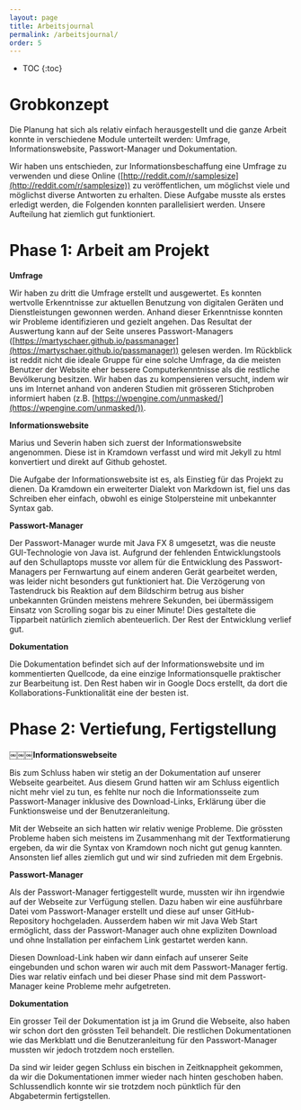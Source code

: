 ```yaml
---
layout: page
title: Arbeitsjournal
permalink: /arbeitsjournal/
order: 5
---
```

* TOC
{:toc}

# Grobkonzept

Die Planung hat sich als relativ einfach herausgestellt und die ganze Arbeit konnte in verschiedene Module unterteilt werden: Umfrage, Informationswebsite, Passwort-Manager und Dokumentation.

Wir haben uns entschieden, zur Informationsbeschaffung eine Umfrage zu verwenden und diese Online ([http://reddit.com/r/samplesize](http://reddit.com/r/samplesize)) zu veröffentlichen, um möglichst viele und möglichst diverse Antworten zu erhalten. Diese Aufgabe musste als erstes erledigt werden, die Folgenden konnten parallelisiert werden. Unsere Aufteilung hat ziemlich gut funktioniert.

# Phase 1: Arbeit am Projekt

**Umfrage**

Wir haben zu dritt die Umfrage erstellt und ausgewertet. Es konnten wertvolle Erkenntnisse zur aktuellen Benutzung von digitalen Geräten und Dienstleistungen gewonnen werden. Anhand dieser Erkenntnisse konnten wir Probleme identifizieren und gezielt angehen. Das Resultat der Auswertung kann auf der Seite unseres Passwort-Managers ([https://martyschaer.github.io/passmanager](https://martyschaer.github.io/passmanager)) gelesen werden. Im Rückblick ist reddit nicht die ideale Gruppe für eine solche Umfrage, da die meisten Benutzer der Website eher bessere Computerkenntnisse als die restliche Bevölkerung besitzen. Wir haben das zu kompensieren versucht, indem wir uns im Internet anhand von anderen Studien mit grösseren Stichproben informiert haben (z.B. [https://wpengine.com/unmasked/](https://wpengine.com/unmasked/)).

**Informationswebsite**

Marius und Severin haben sich zuerst der Informationswebsite angenommen. Diese ist in Kramdown verfasst und wird mit Jekyll zu html konvertiert und direkt auf Github gehostet.

Die Aufgabe der Informationswebsite ist es, als Einstieg für das Projekt zu dienen. Da Kramdown ein erweiterter Dialekt von Markdown ist, fiel uns das Schreiben eher einfach, obwohl es einige Stolpersteine mit unbekannter Syntax gab.

**Passwort-Manager**

Der Passwort-Manager wurde mit Java FX 8 umgesetzt, was die neuste GUI-Technologie von Java ist. Aufgrund der fehlenden Entwicklungstools auf den Schullaptops musste vor allem für die Entwicklung des Passwort-Managers per Fernwartung auf einem anderen Gerät gearbeitet werden, was leider nicht besonders gut funktioniert hat. Die Verzögerung von Tastendruck bis Reaktion auf dem Bildschirm betrug aus bisher unbekannten Gründen meistens mehrere Sekunden, bei übermässigem Einsatz von Scrolling sogar bis zu einer Minute! Dies gestaltete die Tipparbeit natürlich ziemlich abenteuerlich. Der Rest der Entwicklung verlief gut.

**Dokumentation**

Die Dokumentation befindet sich auf der Informationswebsite und im kommentierten Quellcode, da eine einzige Informationsquelle praktischer zur Bearbeitung ist. Den Rest haben wir in Google Docs erstellt, da dort die Kollaborations-Funktionalität eine der besten ist.

# Phase 2: Vertiefung, Fertigstellung

￼￼￼**Informationswebseite**

Bis zum Schluss haben wir stetig an der Dokumentation auf unserer Webseite gearbeitet. Aus diesem Grund hatten wir am Schluss eigentlich nicht mehr viel zu tun, es fehlte nur noch die Informationsseite zum Passwort-Manager inklusive des Download-Links, Erklärung über die Funktionsweise und der Benutzeranleitung.

Mit der Webseite an sich hatten wir relativ wenige Probleme. Die grössten Probleme haben sich meistens im Zusammenhang mit der Textformatierung ergeben, da wir die Syntax von Kramdown noch nicht gut genug kannten. Ansonsten lief alles ziemlich gut und wir sind zufrieden mit dem Ergebnis.

**Passwort-Manager**

Als der Passwort-Manager fertiggestellt wurde, mussten wir ihn irgendwie auf der Webseite zur Verfügung stellen. Dazu haben wir eine ausführbare Datei vom Passwort-Manager erstellt und diese auf unser GitHub-Repository hochgeladen. Ausserdem haben wir mit Java Web Start ermöglicht, dass der Passwort-Manager auch ohne expliziten Download und ohne Installation per einfachem Link gestartet werden kann.

Diesen Download-Link haben wir dann einfach auf unserer Seite eingebunden und schon waren wir auch mit dem Passwort-Manager fertig. Dies war relativ einfach und bei dieser Phase sind mit dem Passwort-Manager keine Probleme mehr aufgetreten.

**Dokumentation**

Ein grosser Teil der Dokumentation ist ja im Grund die Webseite, also haben wir schon dort den grössten Teil behandelt. Die restlichen Dokumentationen wie das Merkblatt und die Benutzeranleitung für den Passwort-Manager mussten wir jedoch trotzdem noch erstellen.

Da sind wir leider gegen Schluss ein bischen in Zeitknappheit gekommen, da wir die Dokumentationen immer wieder nach hinten geschoben haben. Schlussendlich konnte wir sie trotzdem noch pünktlich für den Abgabetermin fertigstellen.
